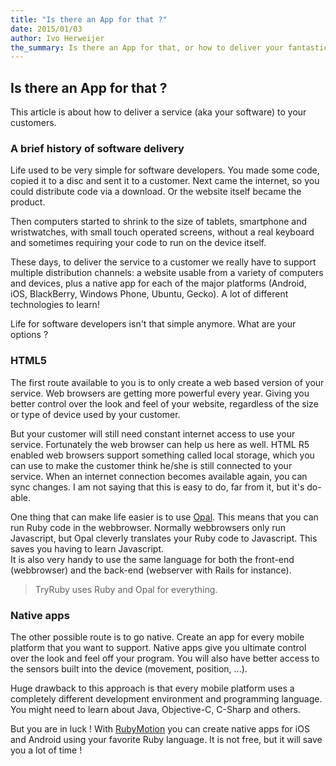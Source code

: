 ```yaml
---
title: "Is there an App for that ?"
date: 2015/01/03
author: Ivo Herweijer
the_summary: Is there an App for that, or how to deliver your fantastic new service to your customers.
---
```


## Is there an App for that ?

This article is about how to deliver a service (aka your software) to your customers.

### A brief history of software delivery
Life used to be very simple for software developers. You made some code, copied it to a disc and
sent it to a customer. Next came the internet, so you could distribute code via a download.
Or the website itself became the product.

Then computers started to shrink to the size of tablets, smartphone and wristwatches, with small
touch operated screens, without a real keyboard and sometimes requiring your code to run on the
device itself.

These days, to deliver the service to a customer we really have to support multiple distribution
channels:
a website usable from a variety of computers and devices, plus a native app for each of the major
platforms (Android, iOS, BlackBerry, Windows Phone, Ubuntu, Gecko).
A lot of different technologies to learn!

Life for software developers isn't that simple anymore. What are your options ?

### HTML5
The first route available to you is to only create a web based version of your service.
Web browsers are getting more powerful every year. Giving you better control over the look
and feel of your website, regardless of the size or type of device used by your customer.

But your customer will still need constant internet access to use your service. Fortunately
the web browser can help us here as well. HTML R5 enabled web browsers support something called
local storage, which you can use to make the customer think he/she is still connected to your
service. When an internet connection becomes available again, you can sync changes.
I am not saying that this is easy to do, far from it, but it's do-able.

One thing that can make life easier is to use <a href="http://opalrb.org/" target="_blank">Opal</a>.
This means that you can run Ruby code in the webbrowser. Normally webbrowsers only run Javascript,
but Opal cleverly translates your Ruby code to Javascript. This saves you having to learn Javascript.  
It is also very handy to use the same language for both the front-end (webbrowser) and the back-end
(webserver with Rails for instance).

> TryRuby uses Ruby and Opal for everything.

### Native apps
The other possible route is to go native. Create an app for every mobile platform that you want
to support. Native apps give you ultimate control over the look and feel off your program.
You will also have better access to the sensors built into the device (movement, position, ...).

Huge drawback to this approach is that every mobile platform uses a completely different development
environment and programming language. You might need to learn about Java, Objective-C, C-Sharp and others.

But you are in luck ! With <a href="http://www.rubymotion.com" target="_blank">RubyMotion</a>
you can create native apps for iOS and Android using your favorite Ruby language.
It is not free, but it will save you a lot of time !
